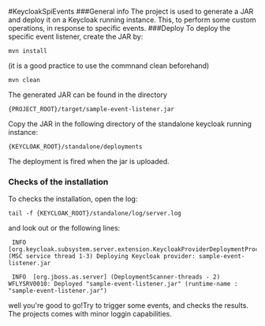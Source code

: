 #KeycloakSpiEvents
###General info
The project is used to generate a JAR and deploy it on a Keycloak running instance.
 This, to perform some custom operations, in response to specific events.
###Deploy
 To deploy the specific event listener, create the JAR by: 
 ```
mvn install
 ```
(it is a good practice to use the commnand clean beforehand)
```
mvn clean
 ``` 
The generated JAR can be found in the directory
```
{PROJECT_ROOT}/target/sample-event-listener.jar
 ``` 
Copy the JAR in the following directory of the standalone keycloak running instance:
```
{KEYCLOAK_ROOT}/standalone/deployments
 ``` 
The deployment is fired when the jar is uploaded.


### Checks of the installation 
To checks the installation, open the log:
```
tail -f {KEYCLOAK_ROOT}/standalone/log/server.log
 ```  
and look out or the following lines:
```
 INFO  [org.keycloak.subsystem.server.extension.KeycloakProviderDeploymentProcessor] (MSC service thread 1-3) Deploying Keycloak provider: sample-event-listener.jar

 INFO  [org.jboss.as.server] (DeploymentScanner-threads - 2) WFLYSRV0010: Deployed "sample-event-listener.jar" (runtime-name : "sample-event-listener.jar")

 ```  
well you're good to go!Try to trigger some events, and checks the results.
The projects comes with minor loggin capabilities.